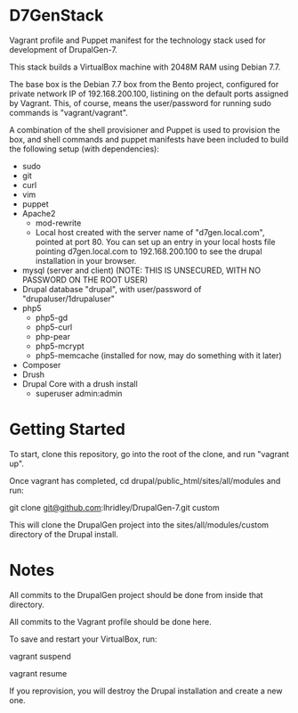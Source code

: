 D7GenStack
==========

Vagrant profile and Puppet manifest for the technology stack used for development of DrupalGen-7.

This stack builds a VirtualBox machine with 2048M RAM using Debian 7.7.

The base box is the Debian 7.7 box from the Bento project, configured for private network IP of 192.168.200.100, listining on the default ports assigned by Vagrant.  This, of course, means the user/password for running sudo commands is "vagrant/vagrant".

A combination of the shell provisioner and Puppet is used to provision the box, and shell commands and puppet manifests have been included to build the following setup (with dependencies):

* sudo
* git
* curl
* vim
* puppet
* Apache2
  * mod-rewrite
  * Local host created with the server name of "d7gen.local.com", pointed at port 80.  You can set up an entry in your local hosts file pointing d7gen.local.com to 192.168.200.100 to see the drupal installation in your browser.
* mysql (server and client) (NOTE:  THIS IS UNSECURED, WITH NO PASSWORD ON THE ROOT USER)
*   Drupal database "drupal", with user/password of "drupaluser/1drupaluser"
* php5
  * php5-gd
  * php5-curl
  * php-pear
  * php5-mcrypt
  * php5-memcache (installed for now, may do something with it later)
* Composer
* Drush
* Drupal Core with a drush install
  * superuser admin:admin 

Getting Started
===============
To start, clone this repository, go into the root of the clone, and run "vagrant up".

Once vagrant has completed, cd drupal/public_html/sites/all/modules and run:

  git clone git@github.com:lhridley/DrupalGen-7.git custom

This will clone the DrupalGen project into the sites/all/modules/custom directory of the Drupal install.

Notes
=====
All commits to the DrupalGen project should be done from inside that directory.

All commits to the Vagrant profile should be done here.

To save and restart your VirtualBox, run:

  vagrant suspend

  vagrant resume

If you reprovision, you will destroy the Drupal installation and create a new one.


